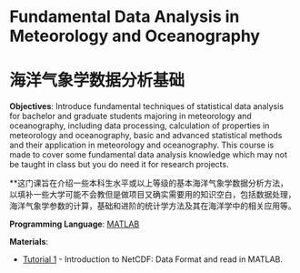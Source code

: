 # Fundamental Data Analysis in Meteorology and Oceanography
# 海洋气象学数据分析基础

**Objectives**: Introduce fundamental techniques of statistical data analysis for bachelor and graduate students majoring in meteorology and oceanography, including data processing, calculation of properties in meteorology and oceanography, basic and advanced statistical methods and their application in meteorology and oceanography. This course is made to cover some fundamental data analysis knowledge which may not be taught in class but you do need it for research projects.

**这门课旨在介绍一些本科生水平或以上等级的基本海洋气象学数据分析方法，以填补一些大学可能不会教但是做项目又确实需要用的知识空白，包括数据处理，海洋气象学参数的计算，基础和进阶的统计学方法及其在海洋学中的相关应用等。

**Programming Language**: [MATLAB](https://www.mathworks.com/)

**Materials**:

* [Tutorial 1](https://github.com/LiHuaVUP/Data_Analysis_MO/tree/main/script1) - Introduction to NetCDF: Data Format and read in MATLAB.

